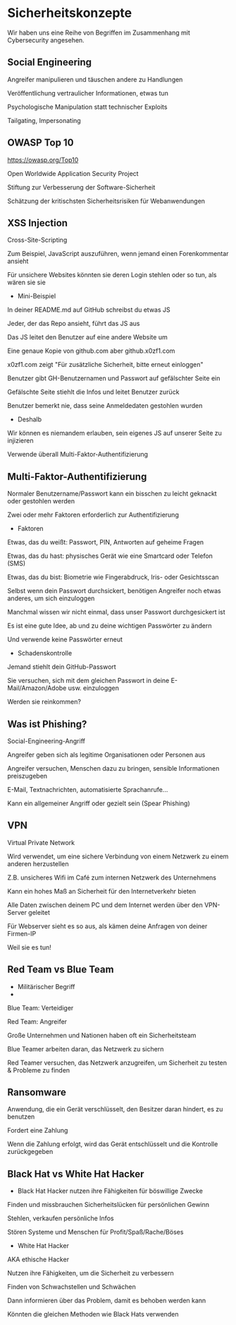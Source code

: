 # Sicherheitskonzepte

Wir haben uns eine Reihe von Begriffen im Zusammenhang mit Cybersecurity angesehen.

## Social Engineering

Angreifer manipulieren und täuschen andere zu Handlungen

Veröffentlichung vertraulicher Informationen, etwas tun

Psychologische Manipulation statt technischer Exploits

Tailgating, Impersonating

## OWASP Top 10

https://owasp.org/Top10

Open Worldwide Application Security Project

Stiftung zur Verbesserung der Software-Sicherheit

Schätzung der kritischsten Sicherheitsrisiken für Webanwendungen

## XSS Injection

Cross-Site-Scripting

Zum Beispiel, JavaScript auszuführen, wenn jemand einen Forenkommentar ansieht

Für unsichere Websites könnten sie deren Login stehlen oder so tun, als wären sie sie

- Mini-Beispiel

In deiner README.md auf GitHub schreibst du etwas JS

Jeder, der das Repo ansieht, führt das JS aus

Das JS leitet den Benutzer auf eine andere Website um

Eine genaue Kopie von github.com aber github.x0zf1.com

x0zf1.com zeigt "Für zusätzliche Sicherheit, bitte erneut einloggen"

Benutzer gibt GH-Benutzernamen und Passwort auf gefälschter Seite ein

Gefälschte Seite stiehlt die Infos und leitet Benutzer zurück

Benutzer bemerkt nie, dass seine Anmeldedaten gestohlen wurden

- Deshalb

Wir können es niemandem erlauben, sein eigenes JS auf unserer Seite zu injizieren

Verwende überall Multi-Faktor-Authentifizierung

## Multi-Faktor-Authentifizierung

Normaler Benutzername/Passwort kann ein bisschen zu leicht geknackt oder gestohlen werden

Zwei oder mehr Faktoren erforderlich zur Authentifizierung

- Faktoren
  
Etwas, das du weißt: Passwort, PIN, Antworten auf geheime Fragen

Etwas, das du hast: physisches Gerät wie eine Smartcard oder Telefon (SMS)

Etwas, das du bist: Biometrie wie Fingerabdruck, Iris- oder Gesichtsscan

Selbst wenn dein Passwort durchsickert, benötigen Angreifer noch etwas anderes, um sich einzuloggen

Manchmal wissen wir nicht einmal, dass unser Passwort durchgesickert ist

Es ist eine gute Idee, ab und zu deine wichtigen Passwörter zu ändern

Und verwende keine Passwörter erneut

- Schadenskontrolle

Jemand stiehlt dein GitHub-Passwort

Sie versuchen, sich mit dem gleichen Passwort in deine E-Mail/Amazon/Adobe usw. einzuloggen

Werden sie reinkommen?

## Was ist Phishing?

Social-Engineering-Angriff

Angreifer geben sich als legitime Organisationen oder Personen aus

Angreifer versuchen, Menschen dazu zu bringen, sensible Informationen preiszugeben

E-Mail, Textnachrichten, automatisierte Sprachanrufe...

Kann ein allgemeiner Angriff oder gezielt sein (Spear Phishing)

## VPN

Virtual Private Network

Wird verwendet, um eine sichere Verbindung von einem Netzwerk zu einem anderen herzustellen

Z.B. unsicheres Wifi im Café zum internen Netzwerk des Unternehmens

Kann ein hohes Maß an Sicherheit für den Internetverkehr bieten

Alle Daten zwischen deinem PC und dem Internet werden über den VPN-Server geleitet

Für Webserver sieht es so aus, als kämen deine Anfragen von deiner Firmen-IP

Weil sie es tun!

## Red Team vs Blue Team

- Militärischer Begriff
- 
Blue Team: Verteidiger

Red Team: Angreifer

Große Unternehmen und Nationen haben oft ein Sicherheitsteam

Blue Teamer arbeiten daran, das Netzwerk zu sichern

Red Teamer versuchen, das Netzwerk anzugreifen, um Sicherheit zu testen & Probleme zu finden

## Ransomware

Anwendung, die ein Gerät verschlüsselt, den Besitzer daran hindert, es zu benutzen

Fordert eine Zahlung

Wenn die Zahlung erfolgt, wird das Gerät entschlüsselt und die Kontrolle zurückgegeben

## Black Hat vs White Hat Hacker

- Black Hat Hacker nutzen ihre Fähigkeiten für böswillige Zwecke

Finden und missbrauchen Sicherheitslücken für persönlichen Gewinn

Stehlen, verkaufen persönliche Infos

Stören Systeme und Menschen für Profit/Spaß/Rache/Böses

- White Hat Hacker

AKA ethische Hacker

Nutzen ihre Fähigkeiten, um die Sicherheit zu verbessern

Finden von Schwachstellen und Schwächen

Dann informieren über das Problem, damit es behoben werden kann

Könnten die gleichen Methoden wie Black Hats verwenden
